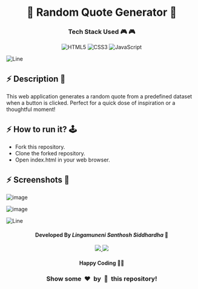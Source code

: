 <h1 align='center'><b>🎉 Random Quote Generator 🎉</b></h1>


<h3 align='center'>Tech Stack Used 🎮 🎮</h3>

<div align='center'>

   ![HTML5](https://img.shields.io/badge/html5-%23E34F26.svg?style=for-the-badge&logo=html5&logoColor=white)
   ![CSS3](https://img.shields.io/badge/css3-%231572B6.svg?style=for-the-badge&logo=css3&logoColor=white) 
   ![JavaScript](https://img.shields.io/badge/javascript-%23323330.svg?style=for-the-badge&logo=javascript&logoColor=%23F7DF1E)

</div>

![Line](https://github.com/Avdhesh-Varshney/WebMasterLog/assets/114330097/4b78510f-a941-45f8-a9d5-80ed0705e847)


## :zap: Description 📃

<div>
    <p>
        This web application generates a random quote from a predefined dataset when a button is clicked. Perfect for a quick dose of inspiration or a thoughtful moment!
    </p>
</div>




## :zap: How to run it? 🕹️


- Fork this repository.
- Clone the forked repository.
- Open index.html in your web browser.

## :zap: Screenshots 📸

![image](https://github.com/Avdhesh-Varshney/WebMasterLog/assets/103999924/b821df92-57ca-41fe-b75c-db48b9039e8f)

![image](https://github.com/Santhosh-Siddhardha/WebMasterLog/assets/103999924/9268e5ef-42ed-43bc-b248-0040ca9e233f)


![Line](https://github.com/Avdhesh-Varshney/WebMasterLog/assets/114330097/4b78510f-a941-45f8-a9d5-80ed0705e847)

<h4 align='center'>Developed By <b><i>Lingamuneni Santhosh Siddhardha</i></b> 👦</h4>
<p align='center'>
  <a href='https://www.linkedin.com/in/santhosh-siddhardha-lingamuneni-94b87b214/'>
    <img src='https://img.shields.io/badge/linkedin-%230077B5.svg?style=for-the-badge&logo=linkedin&logoColor=white' />
  </a>
  <a href='https://github.com/Santhosh-Siddhardha'>
    <img src='https://img.shields.io/badge/github-%23121011.svg?style=for-the-badge&logo=github&logoColor=white' />
  </a>
</p>

<h4 align='center'>Happy Coding 🧑‍💻</h4>

<h3 align="center">Show some &nbsp;❤️&nbsp; by &nbsp;🌟&nbsp; this repository!</h3>
